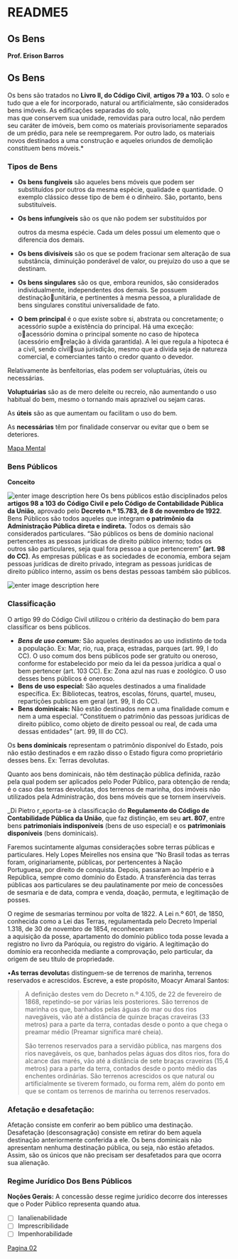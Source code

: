 # README5

## Os Bens

**Prof. Erison Barros**

## Os Bens

Os bens são tratados no **Livro II, do Código Civil**, **artigos 79 a 103.** O solo e tudo que a ele for incorporado, natural ou artificialmente, são considerados bens imóveis. As edificações separadas do solo,  
mas que conservem sua unidade, removidas para outro local, não perdem seu caráter de imóveis, bem como os materiais provisoriamente separados de um prédio, para nele se reempregarem. Por outro lado, os materiais novos destinados a uma construção e aqueles oriundos de demolição constituem bens móveis.\*

### Tipos de Bens

* **Os bens fungíveis** são aqueles bens móveis que podem ser substituídos    por outros da mesma espécie, qualidade e quantidade. O exemplo    clássico desse tipo de bem é o dinheiro. São, portanto, bens  substituíveis.
* **Os bens infungíveis** são os que não podem ser substituídos por  

  outros da mesma espécie. Cada um deles possui um elemento que o diferencia dos demais.

* **Os bens divisíveis** são os que se podem fracionar sem alteração  de   sua substância, diminuição ponderável de valor, ou prejuízo do uso a    que se destinam.
* **Os bens singulares** são os que, embora reunidos, são considerados individualmente, independentes dos demais. Se possuem destinaçãounitária, e pertinentes à mesma pessoa, a pluralidade de bens singulares constitui universalidade de fato.
* **O bem principal** é o que existe sobre si, abstrata ou concretamente; o acessório supõe a existência do principal. Há uma exceção: oacessório domina o principal somente no caso de hipoteca \(acessório emrelação à dívida garantida\). A lei que regula a hipoteca é a civil, sendo cívilsua jurisdição, mesmo que a dívida seja de natureza comercial, e comerciantes tanto o credor quanto o devedor. 

Relativamente às benfeitorias, elas podem ser voluptuárias, úteis ou necessárias.

**Voluptuárias** são as de mero deleite ou recreio, não aumentando o uso habitual do bem, mesmo o tornando mais aprazível ou sejam caras.

As **úteis** são as que aumentam ou facilitam o uso do bem.

As **necessárias** têm por finalidade conservar ou evitar que o bem se deteriores.

[Mapa Mental ](https://whimsical.com/direito-das-coisas-537tWHKpKYwtZEtDmwMyoV)

### Bens Públicos

**Conceito**

![enter image description here](https://liciniarossi.com.br/wp-content/uploads/2020/02/Conceito-de-Bens-P%C3%BAblicos.png) Os bens públicos estão disciplinados pelos **artigos 98 a 103 do** **Código Civil e pelo Código de Contabilidade Pública da União**, aprovado pelo **Decreto n.º 15.783, de 8 de novembro de 1922**. Bens Públicos são todos aqueles que integram **o patrimônio da Administração Pública direta e indireta.** Todos os demais são considerados particulares. “São públicos os bens de domínio nacional pertencentes as pessoas jurídicas de direito público interno; todos os outros são particulares, seja qual fora pessoa a que pertencerem” **\(art. 98 do CC\)**. As empresas públicas e as sociedades de economia, embora sejam pessoas jurídicas de direito privado, integram as pessoas jurídicas de direito público interno, assim os bens destas pessoas também são públicos.

![enter image description here](https://pbs.twimg.com/media/CvzFtgaWcAAnD0J.jpg)

### Classificação

O artigo 99 do Código Civil utilizou o critério da destinação do bem para classificar os bens públicos.

* _**Bens de uso comum:**_ São aqueles destinados ao uso indistinto de toda a população. Ex: Mar, rio, rua, praça, estradas, parques \(art. 99, I do CC\). O uso comum dos bens públicos pode ser gratuito ou oneroso, conforme for estabelecido por meio da lei da pessoa jurídica a qual o bem pertencer \(art. 103 CC\). Ex: Zona azul nas ruas e zoológico. O uso desses bens públicos é oneroso.
* **Bens de uso especial:** São aqueles destinados a uma finalidade específica. Ex: Bibliotecas, teatros, escolas, fóruns, quartel, museu, repartições publicas em geral \(art. 99, II do CC\).
* **Bens dominicais:** Não estão destinados nem a uma finalidade comum e nem a uma especial. “Constituem o patrimônio das pessoas jurídicas de direito público, como objeto de direito pessoal ou real, de cada uma dessas entidades” \(art. 99, III do CC\).

Os **bens dominicais** representam o patrimônio disponível do Estado, pois não estão destinados e em razão disso o Estado figura como proprietário desses bens. Ex: Terras devolutas.

Quanto aos bens dominicais, não têm destinação pública definida, razão pela qual podem ser aplicados pelo Poder Público, para obtenção de renda; é o caso das terras devolutas, dos terrenos de marinha, dos imóveis não utilizados pela Administração, dos bens móveis que se tornem inservíveis.

_Di Pietro r_eporta-se à classificação do **Regulamento do Código de Contabilidade Pública da União**, que faz distinção, em seu **art. 807**, entre bens **patrimoniais indisponíveis** \(bens de uso especial\) e os **patrimoniais disponíveis** \(bens dominicais\).

Faremos sucintamente algumas considerações sobre terras públicas e particulares. Hely Lopes Meirelles nos ensina que “No Brasil todas as terras foram, originariamente, públicas, por pertencentes à Nação  
Portuguesa, por direito de conquista. Depois, passaram ao Império e à República, sempre como domínio do Estado. A transferência das terras públicas aos particulares se deu paulatinamente por meio de concessões de sesmaria e de data, compra e venda, doação, permuta, e legitimação de posses.

O regime de sesmarias terminou por volta de 1822. A Lei n.º 601, de 1850, conhecida como a Lei das Terras, regulamentada pelo Decreto Imperial 1.318, de 30 de novembro de 1854, reconheceram  
a aquisição da posse, apartamento do domínio público toda posse levada a registro no livro da Paróquia, ou registro do vigário. A legitimação do domínio era reconhecida mediante a comprovação, pelo particular, da origem de seu título de propriedade.

•**As terras devoluta**s distinguem-se de terrenos de marinha, terrenos reservados e acrescidos. Escreve, a este propósito, Moacyr Amaral Santos:

> A definição destes vem do Decreto n.º 4.105, de 22 de fevereiro de 1868, repetindo-se por várias leis posteriores. São terrenos de marinha os que, banhados pelas águas do mar ou dos rios navegáveis, vão até a distância de quinze braças craveiras \(33 metros\) para a parte da terra, contadas desde o ponto a que chega o preamar médio \(Preamar significa maré cheia\).
>
> São terrenos reservados para a servidão pública, nas margens dos rios navegáveis, os que, banhados pelas águas dos ditos rios, fora do alcance das marés, vão até a distância de sete braças craveiras \(15,4 metros\) para a parte da terra, contados desde o ponto médio das enchentes ordinárias. São terrenos acrescidos os que natural ou artificialmente se tiverem formado, ou forma rem, além do ponto em que se contam os terrenos de marinha ou terrenos reservados.

### Afetação e desafetação:

Afetação consiste em conferir ao bem público uma destinação. Desafetação \(desconsagração\) consiste em retirar do bem aquela destinação anteriormente conferida a ele. Os bens dominicais não apresentam nenhuma destinação pública, ou seja, não estão afetados. Assim, são os únicos que não precisam ser desafetados para que ocorra sua alienação.

### Regime Jurídico Dos Bens Públicos

**Noções Gerais:** A concessão desse regime jurídico decorre dos interesses que o Poder Público representa quando atua.

* [ ] Ianalienabilidade
* [ ] Imprescribilidade
* [ ] Impenhorabilidade

[Pagina 02](https://github.com/ErisonBarros/LegislacaoTerritorial/blob/master/README%206.md)

